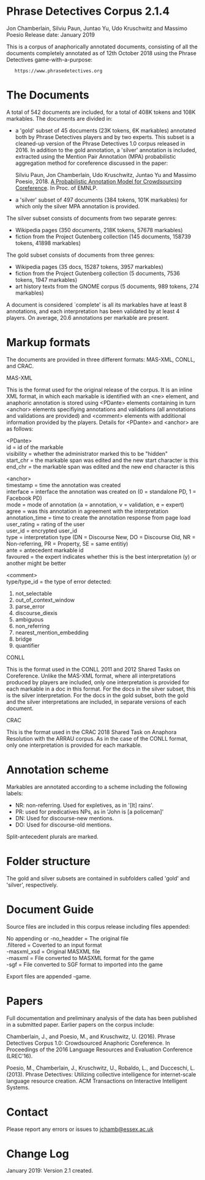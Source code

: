 # Phrase Detectives Corpus 2.1.4

Jon Chamberlain, Silviu Paun, Juntao Yu, Udo Kruschwitz and Massimo Poesio
Release date: January 2019

This is a corpus of anaphorically annotated documents, consisting of
all the  documents completely annotated as of 12th October 2018 using
the  Phrase Detectives game-with-a-purpose: 

	   https://www.phrasedetectives.org


# The Documents

A total of 542 documents are included, for a total of 408K tokens and
108K markables. The documents are divided in:

* a 'gold' subset of 45 documents (23K tokens, 6K markables) annotated
  both by Phrase Detectives players and by two experts. This subset is
  a cleaned-up version of the Phrase Detectives 1.0 corpus released in
  2016. In addition to the gold annotation, a 'silver' annotation is
  included, extracted using the Mention Pair Annotation (MPA) probabilistic
  aggregation method for coreference discussed in the paper:

  Silviu Paun, Jon Chamberlain, Udo Kruschwitz, Juntao Yu and Massimo
  Poesio, 2018. [A Probabilistic Annotation Model for Crowdsourcing
  Coreference](https://aclanthology.coli.uni-saarland.de/papers/D18-1218/d18-1218). In Proc. of EMNLP. 
  

* a 'silver' subset of 497 documents (384 tokens, 101K markables) for
  which only the silver MPA annotation is provided.

The silver subset consists of documents  from two separate genres:

* Wikipedia pages (350 documents, 218K tokens, 57678 markables)
* fiction from the Project Gutenberg collection (145 documents, 158739
                   tokens, 41898 markables)

The gold subset consists of documents from three genres:

* Wikipedia pages (35 docs, 15287 tokens, 3957 markables)
* fiction from the Project Gutenberg collection (5 documents, 7536
                   tokens, 1947 markables)
* art history texts from the GNOME corpus (5 documents, 989 tokens,
                   274 markables)		   

A document is considered `complete' is all its markables have at least
8 annotations, and each interpretation has been validated by at least
4 players. On average, 20.6 annotations per markable are present.

# Markup formats

The documents are provided in three different formats: MAS-XML, CONLL,
and CRAC.

MAS-XML

This is the format used for the original release of the corpus. It is
an inline XML format, in which each markable is identified with an
\<ne\> element, and anaphoric annotation is stored using \<PDante\>
elements containing in turn \<anchor\> elements specifiying annotations
and validations (all annotations and validations are provided) and
\<comment\> elements with additional information provided by the
players. Details for \<PDante\> and \<anchor\> are as follows: 

\<PDante\>  
id = id of the markable  
visibility = whether the administrator marked this to be "hidden"  
start_chr = the markable span was edited and the new start character is this  
end_chr = the markable span was edited and the new end character is this  

\<anchor\>  
timestamp = time the annotation was created  
interface = interface the annotation was created on (0 = standalone PD, 1 = Facebook PD)  
mode = mode of annotation (a = annotation, v = validation, e = expert)  
agree = was this annotation in agreement with the interpretation  
annotation_time = time to create the annotation response from page load  
user_rating = rating of the user  
user_id = encrypted user_id  
type = interpretation type (DN = Discourse New, DO = Discourse Old, NR = Non-referring, PR = Property, SE = same entitiy)  
ante = antecedent markable id  
favoured = the expert indicates whether this is the best interpretation (y) or another might be better  

\<comment\>  
type/type_id = the type of error detected:  

1. not_selectable
2. out_of_context_window
3. parse_error
4. discourse_diexis
5. ambiguous
6. non_referring
7. nearest_mention_embedding
8. bridge
9. quantifier

CONLL

This is the format used in the CONLL 2011 and 2012 Shared Tasks on
Coreference. Unlike the MAS-XML format, where all interpretations
produced by players are included, only one interpretation is provided
for each markable in a doc in this format. For the docs in the silver
subset, this is the silver interpretation. For the docs in the gold
subset, both the gold and the silver interpretations are included, in
separate versions of each document.

CRAC

This is the format used in the CRAC 2018 Shared Task on Anaphora
Resolution with the ARRAU corpus. As in the case of the CONLL format,
only one interpretation is provided for each markable. 

# Annotation scheme

Markables are annotated according to a scheme including the following
labels:

* NR: non-referring. Used for expletives, as in '[It] rains'.
* PR: used for predicatives NPs, as in 'John is [a policeman]'
* DN: Used for discourse-new mentions.
* DO: Used for discourse-old mentions.

Split-antecedent plurals are marked.

# Folder structure

The gold and silver subsets are contained in subfolders called 'gold'
and 'silver', respectively. 

# Document Guide

Source files are included in this corpus release including files appended:

No appending or -no_headder = The original file  
.filtered = Coverted to an input format  
-masxml_xsd = Original MASXML file  
-masxml = File converted to MASXML format for the game  
-sgf = File converted to SGF format to imported into the game  

Export files are appended -game.


# Papers

Full documentation and preliminary analysis of the data has been
published in a submitted paper. Earlier papers on the corpus include:

Chamberlain, J., and Poesio, M., and Kruschwitz, U. (2016). Phrase
Detectives Corpus 1.0: Crowdsourced Anaphoric Coreference.  In
Proceedings of the 2016 Language Resources and Evaluation Conference
(LREC'16). 

Poesio, M., Chamberlain, J., Kruschwitz, U., Robaldo, L., and
Ducceschi, L. (2013). Phrase Detectives: Utilizing collective
intelligence for internet-scale language resource creation.  ACM
Transactions on Interactive Intelligent Systems. 

# Contact

Please report any errors or issues to jchamb@essex.ac.uk

# Change Log

January 2019: Version 2.1 created.


